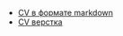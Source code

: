 * [CV в формате markdown](https://Chekan-Liza.github.io/rsschool-cv/cv)
* [CV верстка](https://Chekan-Liza.github.io/rsschool-cv/)
